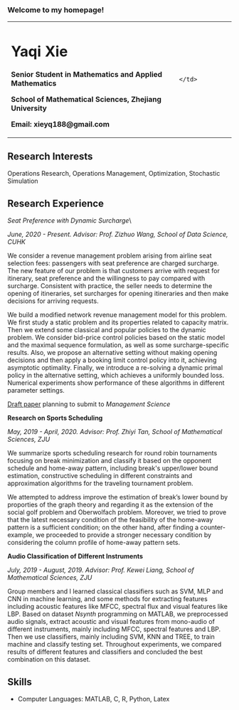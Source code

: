 ### Welcome to my homepage!

<div>
<table border="0">
  <tr>
    <td width="75%">
      <h1>Yaqi Xie</h1>
      <p><b>Senior Student in Mathematics and Applied Mathematics</b></p>
      <p><b>School of Mathematical Sciences, Zhejiang University</b></p>
      <p><b>Email: xieyq188@gmail.com</b></p>
    </td>
    <td width="25%">
      
    </td>
  </tr>
</table>
</div>

## Research Interests
Operations Research, Operations Management, Optimization, Stochastic Simulation </font>

## Research Experience
 _Seat Preference with Dynamic Surcharge_\\

_June, 2020 - Present.   Advisor: Prof. Zizhuo Wang, School of Data Science, CUHK_

We consider a revenue management problem arising from airline seat selection fees: passengers with seat preference are charged surcharge.
The new feature of our problem is that customers arrive with request for itinerary, 
seat preference and the willingness to pay compared with surcharge.
Consistent with practice, the seller needs to determine the opening of itineraries,
set surcharges for opening itineraries and then make decisions for arriving requests. 

We build a modified network revenue management model for this problem.
We first study a static problem and its properties related to capacity matrix. Then we extend some classical and popular policies to the dynamic problem.
We consider bid-price control policies based on the static model and the maximal sequence formulation, as well as  some surcharge-specific results.
Also, we propose an alternative setting without making opening decisions and then apply a booking limit control policy into it, achieving asymptotic optimality.
Finally, we introduce a re-solving a dynamic primal policy in the alternative setting, which achieves a uniformly bounded loss.
Numerical experiments show performance of these algorithms in different parameter settings.



<a href="https://drive.google.com/file/d/1uIkFcRv_spVqaHo_52Y8-w3vdmNcg7Ki/view?usp=sharing" target="_blank">Draft paper</a>
planning to submit to *Management Science*



**Research on Sports Scheduling** 

*May, 2019 - April, 2020. Advisor: Prof. Zhiyi Tan, School of Mathematical Sciences, ZJU*

We summarize sports scheduling research for round robin tournaments focusing on break minimization and classify it based on the opponent schedule and home-away pattern, including break's upper/lower bound estimation,
constructive scheduling in different constraints and approximation algorithms for the traveling tournament problem.

We attempted to address improve the estimation of break’s lower bound by proporties of the graph theory and regarding it as the extension of the social golf problem and Oberwolfach problem.
Moreover, we tried to prove that the latest necessary condition of the feasibility of the home-away pattern is a sufficient condition; 
on the other hand, after finding a counter-example, we proceeded to provide a stronger necessary condition by considering the column profile of home-away pattern sets.




**Audio Classification of Different Instruments**

*July, 2019 - August, 2019. Advisor: Prof. Kewei Liang, School of Mathematical Sciences, ZJU*

Group members and I learned classical classifiers such as SVM, MLP and CNN in machine learning, and some methods for extracting features
including acoustic features like MFCC, spectral flux and visual features like LBP. Based on dataset *Nsynth* programming on MATLAB,
we preprocessed audio signals, extract acoustic and visual features from mono-audio of different instruments, mainly including MFCC, spectral features and LBP.
Then we use classifiers, mainly including SVM, KNN and TREE, to train machine and classify testing set. Throughout experiments, we
compared results of different features and classifiers and concluded the best combination on this dataset.

</font>

## Skills 
- Computer Languages: MATLAB, C, R, Python, Latex










